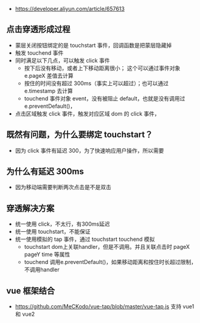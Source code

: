 - https://developer.aliyun.com/article/657613

## 点击穿透形成过程

- 蒙层关闭按钮绑定的是 touchstart 事件，回调函数是把蒙层隐藏掉
- 触发 touchend 事件
- 同时满足以下几点，可以触发 click 事件
  - 按下后没有移动，或者上下移动距离很小； 这个可以通过事件对象 e.pageX 差值去计算
  - 按住的时间没有超过 300ms（事实上可以超过）；也可以通过 e.timestamp 去计算
  - touchend 事件对象 event，没有被阻止 default，也就是没有调用过 e.preventDefault()，
- 点击区域触发 click 事件，触发对应区域 dom 的 click 事件，

## 既然有问题，为什么要绑定 touchstart？

- 因为 click 事件有延迟 300，为了快速响应用户操作，所以需要

## 为什么有延迟 300ms

- 因为移动端需要判断两次点击是不是双击

## 穿透解决方案

- 统一使用 click，不太行，有300ms延迟
- 统一使用 touchstart，不能保证
- 统一使用模拟的 tap 事件，通过 touchstart touchend 模拟
  - touchstart  dom上关联handler，但是不调用。并且关联点击时 pageX pageY time 等属性
  - touchend    调用e.preventDefault()，如果移动距离和按住时长超过限制，不调用handler

## vue 框架结合

- https://github.com/MeCKodo/vue-tap/blob/master/vue-tap.js 支持 vue1 和 vue2

